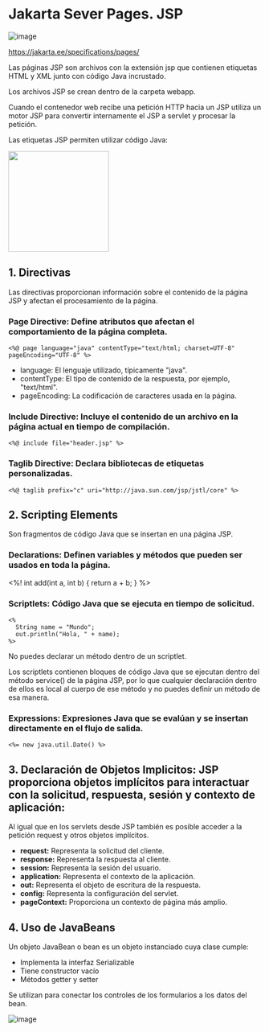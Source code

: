 # Jakarta Sever Pages. JSP

![image](https://github.com/user-attachments/assets/fd2fe72d-70bc-471f-91c2-828f78814445)

https://jakarta.ee/specifications/pages/

Las páginas JSP son archivos con la extensión jsp que contienen etiquetas HTML y XML junto con código Java incrustado.

Los archivos JSP se crean dentro de la carpeta webapp. 

Cuando el contenedor web recibe una petición HTTP hacia un JSP utiliza un motor JSP para convertir internamente el JSP a servlet y procesar la petición.

Las etiquetas JSP permiten utilizar código Java:

<img src="https://github.com/user-attachments/assets/df72882e-4714-4138-a8be-13c909901161" height="200px"/>



## 1. Directivas
Las directivas proporcionan información sobre el contenido de la página JSP y afectan el procesamiento de la página.

### Page Directive: Define atributos que afectan el comportamiento de la página completa.

```
<%@ page language="java" contentType="text/html; charset=UTF-8" pageEncoding="UTF-8" %>
```

- language: El lenguaje utilizado, típicamente "java".
- contentType: El tipo de contenido de la respuesta, por ejemplo, "text/html".
- pageEncoding: La codificación de caracteres usada en la página.

### Include Directive: Incluye el contenido de un archivo en la página actual en tiempo de compilación.

```
<%@ include file="header.jsp" %>
```

### Taglib Directive: Declara bibliotecas de etiquetas personalizadas.

```
<%@ taglib prefix="c" uri="http://java.sun.com/jsp/jstl/core" %>
```

## 2. Scripting Elements
Son fragmentos de código Java que se insertan en una página JSP.

### Declarations: Definen variables y métodos que pueden ser usados en toda la página.

<%! 
  int add(int a, int b) {
    return a + b;
  }
%>

### Scriptlets: Código Java que se ejecuta en tiempo de solicitud.

```
<% 
  String name = "Mundo"; 
  out.println("Hola, " + name);
%>
```

No puedes declarar un método dentro de un scriptlet.

Los scriptlets contienen bloques de código Java que se ejecutan dentro del método service() de la página JSP, por lo que cualquier declaración dentro de ellos es local al cuerpo de ese método y no puedes definir un método de esa manera.

### Expressions: Expresiones Java que se evalúan y se insertan directamente en el flujo de salida.

```
<%= new java.util.Date() %>
```

## 3. Declaración de Objetos Implicitos: JSP proporciona objetos implícitos para interactuar con la solicitud, respuesta, sesión y contexto de aplicación:

Al igual que en los servlets desde JSP también es posible acceder a la petición request y otros objetos implícitos.

- **request:** Representa la solicitud del cliente.
- **response:** Representa la respuesta al cliente.
- **session:** Representa la sesión del usuario.
- **application:** Representa el contexto de la aplicación.
- **out:** Representa el objeto de escritura de la respuesta.
- **config:** Representa la configuración del servlet.
- **pageContext:** Proporciona un contexto de página más amplio.

## 4. Uso de JavaBeans

Un objeto JavaBean o bean es un objeto instanciado cuya clase cumple:
- Implementa la interfaz Serializable
- Tiene constructor vacío 
- Métodos getter y setter 

Se utilizan para conectar los controles de los formularios a los datos del bean.

![image](https://github.com/user-attachments/assets/c6cea6cb-656e-482c-a078-e5f2ea59c6b6)

